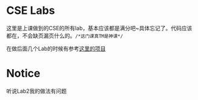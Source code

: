 # CSE Labs

这里是上课做到的CSE的所有lab，基本应该都是满分吧~具体忘记了。代码应该都在，不会缺页漏页什么的。`/*这门课真TM是神课*/`

  在做后面几个Lab的时候有参考[这里的项目](https://github.com/yiliangzhou/yfs)

# Notice

听说Lab2我的做法有问题